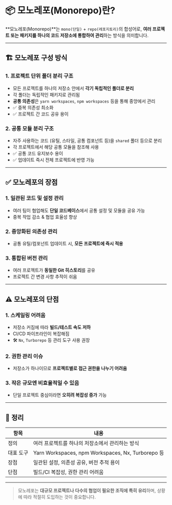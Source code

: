 # 📦 모노레포(Monorepo)란?

\*\*모노레포(Monorepo)\*\*는 `mono(단일)` + `repo(레포지토리)`의 합성어로, **여러 프로젝트 또는 패키지를 하나의 코드 저장소에 통합하여 관리**하는 방식을 의미합니다.

---

## 🏗️ 모노레포 구성 방식

### 1. 프로젝트 단위 폴더 분리 구조

* 모든 프로젝트를 하나의 저장소 안에서 **각기 독립적인 폴더로 분리**
* 각 폴더는 독립적인 패키지로 관리됨
* **공통 의존성**은 `yarn workspaces`, `npm workspaces` 등을 통해 중앙에서 관리
* ✅ 중복 의존성 최소화
* ✅ 프로젝트 간 코드 공유 용이

### 2. 공통 모듈 분리 구조

* 자주 사용하는 코드 (유틸, 스타일, 공통 컴포넌트 등)을 `shared` 폴더 등으로 분리
* 각 프로젝트에서 해당 공통 모듈을 참조해 사용
* ✅ 공통 코드 유지보수 용이
* ✅ 업데이트 즉시 전체 프로젝트에 반영 가능

---

## ✅ 모노레포의 장점

### 1. 일관된 코드 및 설정 관리

* 여러 팀이 협업해도 **단일 코드베이스**에서 공통 설정 및 모듈을 공유 가능
* 중복 작업 감소 & 협업 효율성 향상

### 2. 중앙화된 의존성 관리

* 공통 유틸/컴포넌트 업데이트 시, **모든 프로젝트에 즉시 적용**

### 3. 통합된 버전 관리

* 여러 프로젝트가 **동일한 Git 히스토리**를 공유
* 프로젝트 간 변경 사항 추적이 쉬움

---

## ⚠️ 모노레포의 단점

### 1. 스케일링 어려움

* 저장소 커짐에 따라 **빌드/테스트 속도 저하**
* CI/CD 파이프라인이 복잡해짐
* 🛠️ `Nx`, `Turborepo` 등 관리 도구 사용 권장

### 2. 권한 관리 이슈

* 저장소가 하나이므로 **프로젝트별로 접근 권한을 나누기 어려움**

### 3. 작은 규모엔 비효율적일 수 있음

* 단일 프로젝트 중심이라면 **오히려 복잡성 증가** 가능

---

## 📌 정리

| 항목    | 내용                                               |
| ----- | ------------------------------------------------ |
| 정의    | 여러 프로젝트를 하나의 저장소에서 관리하는 방식                       |
| 대표 도구 | Yarn Workspaces, npm Workspaces, Nx, Turborepo 등 |
| 장점    | 일관된 설정, 의존성 공유, 버전 추적 용이                         |
| 단점    | 빌드/CI 복잡성, 권한 관리 어려움                             |

---

> 모노레포는 **대규모 프로젝트나 다수의 협업이 필요한 조직에 특히 유리**하며, 상황에 따라 적절히 도입하는 것이 중요합니다.